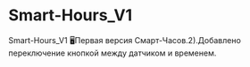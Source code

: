 # Smart-Hours_V1
Smart-Hours_V1 🖥Первая версия Смарт-Часов.2).Добавлено переключение кнопкой между датчиком и временем.
